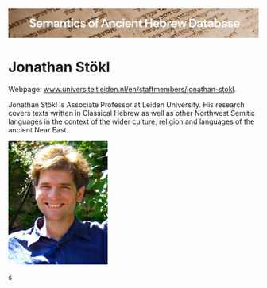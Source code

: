 <html><body><img id="banner" src="../../images/banners/banner.png" alt="banner" /></body></html>

# Jonathan Stökl

Webpage: <a href="www.universiteitleiden.nl/en/staffmembers/jonathan-stokl">www.universiteitleiden.nl/en/staffmembers/jonathan-stokl</a>.

Jonathan Stökl is Associate Professor at Leiden University. His research covers texts written in Classical Hebrew as well as other Northwest Semitic languages in the context of the wider culture, religion and languages of the ancient Near East.

![t. jonathan stökl](../images/photos/t._jonathan_stokl.jpg "Jonathan Stökl")

s